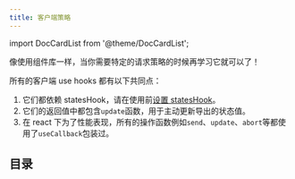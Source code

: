 ```yaml
---
title: 客户端策略
---
```


import DocCardList from '@theme/DocCardList';

像使用组件库一样，当你需要特定的请求策略的时候再学习它就可以了！

所有的客户端 use hooks 都有以下共同点：

1. 它们都依赖 statesHook，请在使用前[设置 statesHook](/next/tutorial/getting-started/basic/combine-framework)。
2. 它们的返回值中都包含`update`函数，用于主动更新导出的状态值。
3. 在 react 下为了性能表现，所有的操作函数例如`send`、`update`、`abort`等都使用了`useCallback`包装过。

## 目录

<DocCardList />
